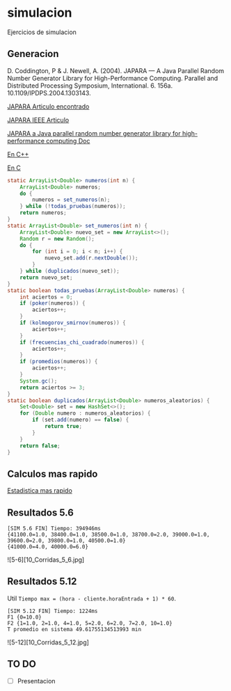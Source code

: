 # simulacion
Ejercicios de simulacion

## Generacion

D. Coddington, P & J. Newell, A. (2004). JAPARA — A Java Parallel Random Number Generator Library for High-Performance Computing. Parallel and Distributed Processing Symposium, International. 6. 156a. 10.1109/IPDPS.2004.1303143.

[JAPARA Articulo encontrado](https://www.researchgate.net/publication/232635848_JAPARA_-_A_Java_Parallel_Random_Number_Generator_Library_for_High-Performance_Computing)

[JAPARA IEEE Articulo](http://ieeexplore.ieee.org/document/1303143/?reload=true)

[JAPARA a Java parallel random number generator library for high-performance computing Doc](https://www.cs.rit.edu/~ark/pj/doc/overview-summary.html)

[En C++](https://github.com/cslarsen/mersenne-twister)

[En C](https://stackoverflow.com/questions/1640258/need-a-fast-random-generator-for-c)

```java
static ArrayList<Double> numeros(int n) {
    ArrayList<Double> numeros;
    do {
        numeros = set_numeros(n);
    } while (!todas_pruebas(numeros));     
    return numeros;
}
static ArrayList<Double> set_numeros(int n) {
    ArrayList<Double> nuevo_set = new ArrayList<>();
    Random r = new Random();
    do {
        for (int i = 0; i < n; i++) {
            nuevo_set.add(r.nextDouble());
        }
    } while (duplicados(nuevo_set));
    return nuevo_set;
}
static boolean todas_pruebas(ArrayList<Double> numeros) {
    int aciertos = 0;
    if (poker(numeros)) {
        aciertos++;
    }
    if (kolmogorov_smirnov(numeros)) {
        aciertos++;
    }
    if (frecuencias_chi_cuadrado(numeros)) {
        aciertos++;
    }
    if (promedios(numeros)) {
        aciertos++;
    }
    System.gc();
    return aciertos >= 3;
}
static boolean duplicados(ArrayList<Double> numeros_aleatorios) {
    Set<Double> set = new HashSet<>();
    for (Double numero : numeros_aleatorios) {
        if (set.add(numero) == false) {
            return true;
        }
    }
    return false;
}
```

## Calculos mas rapido

[Estadistica mas rapido](http://commons.apache.org/proper/commons-math/javadocs/api-3.2/org/apache/commons/math3/stat/descriptive/SummaryStatistics.html)

## Resultados 5.6

```
[SIM 5.6 FIN] Tiempo: 394946ms
{41100.0=1.0, 38400.0=1.0, 38500.0=1.0, 38700.0=2.0, 39000.0=1.0, 39600.0=2.0, 39800.0=1.0, 40500.0=1.0}
{41000.0=4.0, 40000.0=6.0}
```

![5-6][10_Corridas_5_6.jpg]

## Resultados 5.12

Util `Tiempo max = (hora - cliente.horaEntrada + 1) * 60`.

```
[SIM 5.12 FIN] Tiempo: 1224ms
F1 {0=10.0}
F2 {1=1.0, 2=1.0, 4=1.0, 5=2.0, 6=2.0, 7=2.0, 10=1.0}
T promedio en sistema 49.61755134513993 min
```

![5-12][10_Corridas_5_12.jpg]

## TO DO

- [ ] Presentacion